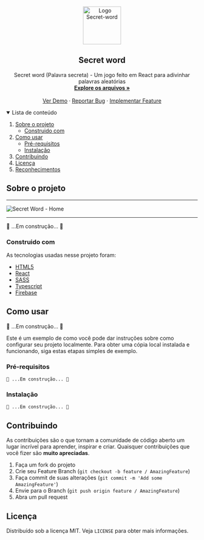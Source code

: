 <!-- PROJECT LOGO -->
<br />
<p align="center">
  <a href="https://github.com/GilbertoASJ/Secret-word">
    <img 
      src="./src/assets/urban-cloud.svg" 
      alt="Logo Secret-word"
      width="100"
      height="100" 
    >
  </a>

  <h2 align="center">Secret word</h2>

  <p align="center">
    Secret word (Palavra secreta) - Um jogo feito em React para adivinhar palavras aleatórias
    <br />
    <a href="https://github.com/GilbertoASJ/Secret-word"><strong>Explore os arquivos »</strong></a>
    <br />
    <br />
    <a href="https://github.com/GilbertoASJ/Secret-word">Ver Demo</a>
    ·
    <a href="https://github.com/GilbertoASJ/Secret-word/issues">Reportar Bug</a>
    ·
    <a href="https://github.com/GilbertoASJ/Secret-word/issues">Implementar Feature</a>
  </p>
</p>

<!-- TABLE OF CONTENTS -->
<details open="open">
  <summary>Lista de conteúdo</summary>
  <ol>
    <li>
      <a href="#Sobre-o-projeto">Sobre o projeto</a>
      <ul>
        <li><a href="#Construido-com">Construido com</a></li>
      </ul>
    </li>
    <li>
      <a href="#Como-usar">Como usar</a>
      <ul>
        <li><a href="#Pré-requisitos">Pré-requisitos</a></li>
        <li><a href="#Instalação">Instalação</a></li>
      </ul>
    </li>
    <li><a href="#Contribuindo">Contribuindo</a></li>
    <li><a href="#Licença">Licença</a></li>
    <li><a href="#Reconhecimentos">Reconhecimentos</a></li>
  </ol>
</details>

<!-- ABOUT THE PROJECT -->
## Sobre o projeto

<hr>
<img src="https://user-images.githubusercontent.com/56325350/172247076-138a17aa-54f8-4723-b4eb-fd438e6fb028.png" alt="Secret Word - Home">
<hr>

🚧 ...Em construção... 🚧

### Construido com

As tecnologias usadas nesse projeto foram:
* [HTML5](https://developer.mozilla.org/pt-BR/docs/Web/Guide/HTML/HTML5)
* [React](https://developer.mozilla.org/pt-BR/docs/Web/JavaScript/)
* [SASS](https://sass-lang.com/)
* [Typescript](https://www.typescriptlang.org/)
* [Firebase](https://firebase.google.com/)

<!-- GETTING STARTED -->
## Como usar

🚧 ...Em construção... 🚧

Este é um exemplo de como você pode dar instruções sobre como configurar seu projeto localmente. Para obter uma cópia local instalada e funcionando, siga estas etapas simples de exemplo.

### Pré-requisitos

``` 🚧 ...Em construção... 🚧 ```

### Instalação

```
🚧 ...Em construção... 🚧
```

<!-- CONTRIBUTING -->
## Contribuindo

As contribuições são o que tornam a comunidade de código aberto um lugar incrível para aprender, inspirar e criar. Quaisquer contribuições que você fizer são **muito apreciadas**.

1. Faça um fork do projeto
2. Crie seu Feature Branch (`git checkout -b feature / AmazingFeature`)
3. Faça commit de suas alterações (`git commit -m 'Add some AmazingFeature'`)
4. Envie para o Branch (`git push origin feature / AmazingFeature`)
5. Abra um pull request

<!-- LICENSE -->
## Licença

Distribuído sob a licença MIT. Veja `LICENSE` para obter mais informações.
